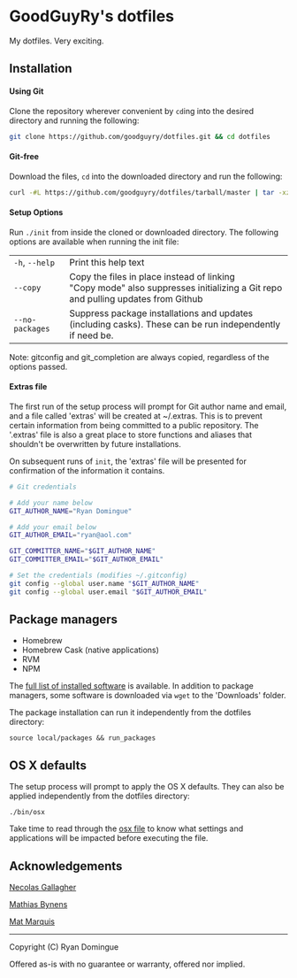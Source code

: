# GoodGuyRy's dotfiles

My dotfiles. Very exciting.

## Installation

#### Using Git

Clone the repository wherever convenient by ```cd```ing into the desired directory and running the following:

```bash
git clone https://github.com/goodguyry/dotfiles.git && cd dotfiles
```

#### Git-free

Download the files, ```cd``` into the downloaded directory and run the following:

```bash
curl -#L https://github.com/goodguyry/dotfiles/tarball/master | tar -xzv --exclude={README.md,LICENSE}
```

#### Setup Options

Run ```./init``` from inside the cloned or downloaded directory. The following options are available when running the init file:

<table>
    <tr>
        <td width="20%"><code>-h</code>, <code>--help</code></td>
        <td>Print this help text</td>
    </tr>
    <tr>
        <td width="20%"><code>--copy</code></td>
        <td>Copy the files in place instead of linking<br>"Copy mode" also suppresses initializing a Git repo and pulling updates from Github</td>
    </tr>
    <tr>
        <td width="20%"><code>--no-packages</code></td>
        <td>Suppress package installations and updates (including casks). These can be run independently if need be.</td>
    </tr>
</table>

 Note: gitconfig and git_completion are always copied, regardless of the options passed.

#### Extras file

The first run of the setup process will prompt for Git author name and email, and a file called 'extras' will be created at ~/.extras. This is to prevent certain information from being committed to a public repository. The '.extras' file is also a great place to store functions and aliases that shouldn't be overwritten by future installations.

On subsequent runs of `init`, the 'extras' file will be presented for confirmation of the information it contains.

```bash
# Git credentials

# Add your name below
GIT_AUTHOR_NAME="Ryan Domingue"

# Add your email below
GIT_AUTHOR_EMAIL="ryan@aol.com"

GIT_COMMITTER_NAME="$GIT_AUTHOR_NAME"
GIT_COMMITTER_EMAIL="$GIT_AUTHOR_EMAIL"

# Set the credentials (modifies ~/.gitconfig)
git config --global user.name "$GIT_AUTHOR_NAME"
git config --global user.email "$GIT_AUTHOR_EMAIL"
```

## Package managers

- Homebrew
- Homebrew Cask (native applications)
- RVM
- NPM

The [full list of installed software](http://github.com/goodguyry/dotfiles/blob/master/local/software_list.md) is available. In addition to package managers, some software is downloaded via ```wget``` to the 'Downloads' folder.

The package installation can run it independently from the dotfiles directory:

```
source local/packages && run_packages
```

## OS X defaults

The setup process will prompt to apply the OS X defaults. They can also be applied independently from the dotfiles directory:

```
./bin/osx
```

Take time to read through the [osx file](http://github.com/goodguyry/dotfiles/blob/master/bin/osx) to know what settings and applications will be impacted before executing the file.

## Acknowledgements

[Necolas Gallagher](http://github.com/necolas/dotfiles)

[Mathias Bynens](http://github.com/mathiasbynens/dotfiles)

[Mat Marquis](https://github.com/wilto/)

---

Copyright (C) Ryan Domingue

Offered as-is with no guarantee or warranty, offered nor implied.
